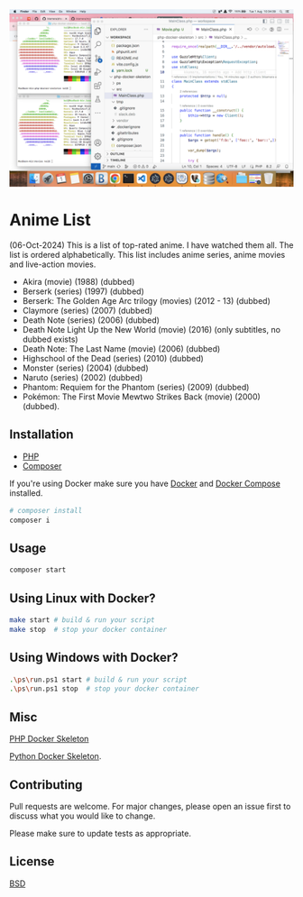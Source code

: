 <img src="https://github.com/kkamara/useful/raw/main/MainClass.png" alt="MainClass.png" width=""/>

# Anime List

(06-Oct-2024) This is a list of top-rated anime. I have watched them all. The list is ordered alphabetically. This list includes anime series, anime movies and live-action movies.

- Akira (movie) (1988) (dubbed)
- Berserk (series) (1997) (dubbed)
- Berserk: The Golden Age Arc trilogy (movies) (2012 - 13) (dubbed)
- Claymore (series) (2007) (dubbed)
- Death Note (series) (2006) (dubbed)
- Death Note Light Up the New World (movie) (2016) (only subtitles, no dubbed exists)
- Death Note: The Last Name (movie) (2006) (dubbed)
- Highschool of the Dead (series) (2010) (dubbed)
- Monster (series) (2004) (dubbed)
- Naruto (series) (2002) (dubbed)
- Phantom: Requiem for the Phantom (series) (2009) (dubbed)
- Pokémon: The First Movie Mewtwo Strikes Back (movie) (2000) (dubbed).

## Installation

* [PHP](https://herd.laravel.com/)
* [Composer](https://getcomposer.org/)

If you're using Docker make sure you have [Docker](https://docs.docker.com/get-docker/) and [Docker Compose](https://docs.docker.com/compose/install/) installed.

```bash
# composer install
composer i
```

## Usage

```bash
composer start
```

## Using Linux with Docker?

```bash
make start # build & run your script
make stop  # stop your docker container
```

## Using Windows with Docker?

```bash
.\ps\run.ps1 start # build & run your script
.\ps\run.ps1 stop  # stop your docker container
```

## Misc

[PHP Docker Skeleton](https://github.com/kkamara/php-docker-skeleton)

[Python Docker Skeleton](https://github.com/kkamara/python-docker-skeleton).

## Contributing
Pull requests are welcome. For major changes, please open an issue first to discuss what you would like to change.

Please make sure to update tests as appropriate.

## License
[BSD](https://opensource.org/licenses/BSD-3-Clause)
